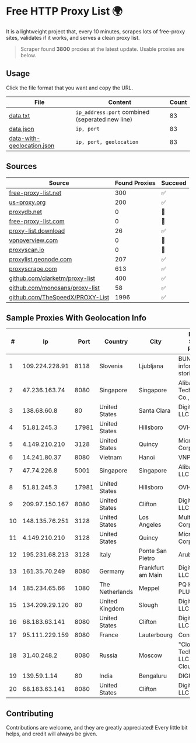 
# Free HTTP Proxy List 🌍

It is a lightweight project that, every 10 minutes, scrapes lots of free-proxy sites, validates if it works, and serves a clean proxy list.


> Scraper found **3800** proxies at the latest update. Usable proxies are below.

## Usage

Click the file format that you want and copy the URL.


|File|Content|Count|
|----|-------|-----|
|[data.txt](https://raw.githubusercontent.com/themiralay/Proxy-List-World/master/data.txt)|`ip_address:port` combined (seperated new line)|83|
|[data.json](https://raw.githubusercontent.com/themiralay/Proxy-List-World/master/data.json)|`ip, port`|83|
|[data-with-geolocation.json](https://raw.githubusercontent.com/themiralay/Proxy-List-World/master/data-with-geolocation.json)|`ip, port, geolocation`|83|

## Sources

|Source|Found Proxies|Succeed|
|------|-------------|-------|
|[free-proxy-list.net](https://free-proxy-list.net)|300|✅|
|[us-proxy.org](https://www.us-proxy.org)|200|✅|
|[proxydb.net](http://proxydb.net)|0|🚫|
|[free-proxy-list.com](https://free-proxy-list.com/?page=&port=&type%5B%5D=http&type%5B%5D=https&up_time=0&search=Search)|0|🚫|
|[proxy-list.download](https://www.proxy-list.download/HTTP)|26|✅|
|[vpnoverview.com](https://vpnoverview.com/privacy/anonymous-browsing/free-proxy-servers)|0|🚫|
|[proxyscan.io](https://www.proxyscan.io)|0|🚫|
|[proxylist.geonode.com](https://proxylist.geonode.com/api/proxy-list?limit=300&page=1&sort_by=lastChecked&sort_type=desc&protocols=http,https)|207|✅|
|[proxyscrape.com](https://api.proxyscrape.com/v2/?request=displayproxies&protocol=http&timeout=10000&country=all&ssl=all&anonymity=all)|613|✅|
|[github.com/clarketm/proxy-list](https://raw.githubusercontent.com/clarketm/proxy-list/master/proxy-list-raw.txt)|400|✅|
|[github.com/monosans/proxy-list](https://raw.githubusercontent.com/monosans/proxy-list/main/proxies/http.txt)|58|✅|
|[github.com/TheSpeedX/PROXY-List](https://raw.githubusercontent.com/TheSpeedX/PROXY-List/master/http.txt)|1996|✅|


## Sample Proxies With Geolocation Info

|#|Ip|Port|Country|City|Internet Service Provider|
|-|--|----|-------|----|-------------------------|
|1|109.224.228.91|8118|Slovenia|Ljubljana|BUNNYWAY, informacijske storitve d.o.o.|
|2|47.236.163.74|8080|Singapore|Singapore|Alibaba (US) Technology Co., Ltd.|
|3|138.68.60.8|80|United States|Santa Clara|DigitalOcean, LLC|
|4|51.81.245.3|17981|United States|Hillsboro|OVH SAS|
|5|4.149.210.210|3128|United States|Quincy|Microsoft Corporation|
|6|14.241.80.37|8080|Vietnam|Hanoi|VNPT|
|7|47.74.226.8|5001|Singapore|Singapore|Alibaba Cloud LLC|
|8|51.81.245.3|17981|United States|Hillsboro|OVH SAS|
|9|209.97.150.167|8080|United States|Clifton|DigitalOcean, LLC|
|10|148.135.76.251|3128|United States|Los Angeles|Multacom Corporation|
|11|4.149.210.210|3128|United States|Quincy|Microsoft Corporation|
|12|195.231.68.213|3128|Italy|Ponte San Pietro|Aruba S.p.A.|
|13|161.35.70.249|8080|Germany|Frankfurt am Main|DigitalOcean, LLC|
|14|185.234.65.66|1080|The Netherlands|Meppel|PQ HOSTING PLUS S.R.L.|
|15|134.209.29.120|80|United Kingdom|Slough|DigitalOcean, LLC|
|16|68.183.63.141|8080|United States|Clifton|DigitalOcean, LLC|
|17|95.111.229.159|8080|France|Lauterbourg|Contabo GmbH|
|18|31.40.248.2|8080|Russia|Moscow|"Cloud Technologies" LLC trading as Cloud.ru|
|19|139.59.1.14|80|India|Bengaluru|DIGITALOCEAN|
|20|68.183.63.141|8080|United States|Clifton|DigitalOcean, LLC|



## Contributing

Contributions are welcome, and they are greatly appreciated! Every
little bit helps, and credit will always be given.

